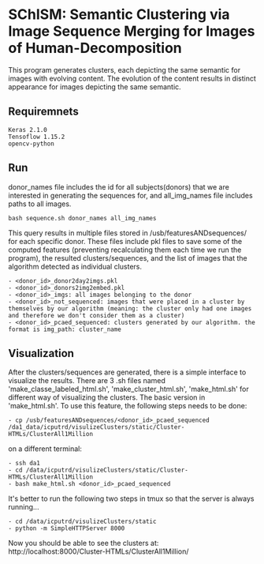 # SChISM: Semantic Clustering via Image Sequence Merging for Images of Human-Decomposition
This program generates clusters, each depicting the same semantic for images with evolving content. The evolution of the content results in distinct appearance for images depicting the same semantic.
## Requiremnets
```
Keras 2.1.0
Tensoflow 1.15.2
opencv-python
```
## Run
donor_names file includes the id for all subjects(donors) that we are interested in generating the sequences for, and all_img_names file includes paths to all images. 
```
bash sequence.sh donor_names all_img_names
```
This query results in multiple files stored in /usb/featuresANDsequences/ for each specific donor. These files include pkl files to save some of the computed features (preventing recalculating them each time we run the program), the resulted clusters/sequences, and the list of images that the algorithm detected as individual clusters.
```
- <donor_id>_donor2day2imgs.pkl
- <donor_id>_donors2img2embed.pkl
- <donor_id>_imgs: all images belonging to the donor
- <donor_id>_not_sequenced: images that were placed in a cluster by themselves by our algorithm (meaning: the cluster only had one images and therefore we don't consider them as a cluster)
- <donor_id>_pcaed_sequenced: clusters generated by our algorithm. the format is img_path: cluster_name
```
## Visualization
After the clusters/sequences are generated, there is a simple interface to visualize the results. There are 3 .sh files named 'make_classe_labeled_html.sh', 'make_cluster_html.sh', 'make_html.sh' for different way of visualizing the clusters. The basic version in 'make_html.sh'. To use this feature, the following steps needs to be done:
```
- cp /usb/featuresANDsequences/<donor_id>_pcaed_sequenced /da1_data/icputrd/visulizeClusters/static/Cluster-HTMLs/ClusterAll1Million
```
on a different terminal:
```
- ssh da1
- cd /data/icputrd/visulizeClusters/static/Cluster-HTMLs/ClusterAll1Million
- bash make_html.sh <donor_id>_pcaed_sequenced
```
It's better to run the following two steps in tmux so that the server is always running...
```
- cd /data/icputrd/visulizeClusters/static
- python -m SimpleHTTPServer 8000
```
Now you should be able to see the clusters at: http://localhost:8000/Cluster-HTMLs/ClusterAll1Million/

